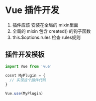 # Vue 插件开发

1. 插件应该 安装在全局的 mixin里面
2. 全局的 mixin 包含 created() 的钩子函数
3. this.$options.rules 检查 rules规则



## 插件开发模板

```js
import Vue from 'vue'

cosnt MyPlugin = {
  // 实现这个插件代码
}

Vue.use(MyPlugin)


```